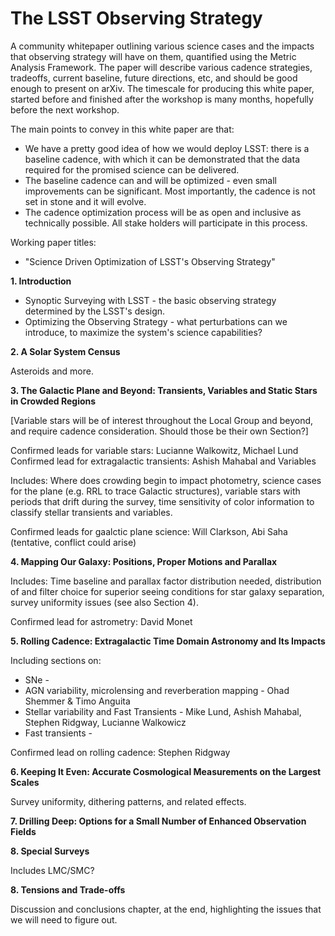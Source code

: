 # The LSST Observing Strategy

A community whitepaper outlining various science cases and the impacts that observing strategy will have on them, quantified using the Metric Analysis Framework. The paper will describe various cadence strategies, tradeoffs, current baseline, future directions, etc, and should be good enough to present on arXiv. The timescale for producing this white paper, started before and finished after the workshop is many months, hopefully before the next workshop. 

The main points to convey in this white paper are that:

* We have a pretty good idea of how we would deploy LSST: there is a baseline cadence, with which it can be demonstrated that the data required for the promised science can be delivered.
* The baseline cadence can and will be optimized - even small improvements can be significant. Most importantly, the cadence is not set in stone and it will evolve.
* The cadence optimization process will be as open and inclusive as technically possible. All stake holders will participate in this process.

Working paper titles:

* "Science Driven Optimization of LSST's Observing Strategy"

**1. Introduction**
  * Synoptic Surveying with LSST - the basic observing strategy determined by the LSST's design.
  * Optimizing the Observing Strategy - what perturbations can we introduce, to maximize the system's science capabilities?

**2. A Solar System Census**

Asteroids and more.

**3. The Galactic Plane and Beyond: Transients, Variables and Static Stars in Crowded Regions**

[Variable stars will be of interest throughout the Local Group and beyond, and require cadence consideration.  Should those be their own Section?]  

Confirmed leads for variable stars: Lucianne Walkowitz, Michael Lund
Confirmed lead for extragalactic transients: Ashish Mahabal and Variables

Includes: Where does crowding begin to impact photometry, science cases for the plane (e.g. RRL to trace Galactic structures), variable stars with periods that drift during the survey, time sensitivity of color information to classify stellar transients and variables.

Confirmed leads for gaalctic plane science: Will Clarkson, Abi Saha (tentative, conflict could arise)

**4. Mapping Our Galaxy: Positions, Proper Motions and Parallax**

Includes: Time baseline and parallax factor distribution needed, distribution of and filter choice for superior seeing conditions for star galaxy separation, survey uniformity issues (see also Section 4).

Confirmed lead for astrometry: David Monet

**5. Rolling Cadence: Extragalactic Time Domain Astronomy and Its Impacts**

Including sections on: 

* SNe - 
* AGN variability, microlensing and reverberation mapping - Ohad Shemmer & Timo Anguita
* Stellar variability and Fast Transients - Mike Lund, Ashish Mahabal, Stephen Ridgway, Lucianne Walkowicz
* Fast transients - 

Confirmed lead on rolling cadence: Stephen Ridgway

**6. Keeping It Even: Accurate Cosmological Measurements on the Largest Scales**

Survey uniformity, dithering patterns, and related effects.

**7. Drilling Deep: Options for a Small Number of Enhanced Observation Fields**

**8. Special Surveys**

Includes LMC/SMC?

**8. Tensions and Trade-offs**

Discussion and conclusions chapter, at the end, highlighting the issues that we will need to figure out.

